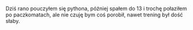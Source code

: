 Dziś rano pouczyłem się pythona, później spałem do 13 i trochę połaziłem po paczkomatach, ale nie czuję bym coś porobił, nawet trening był dość słaby. 
